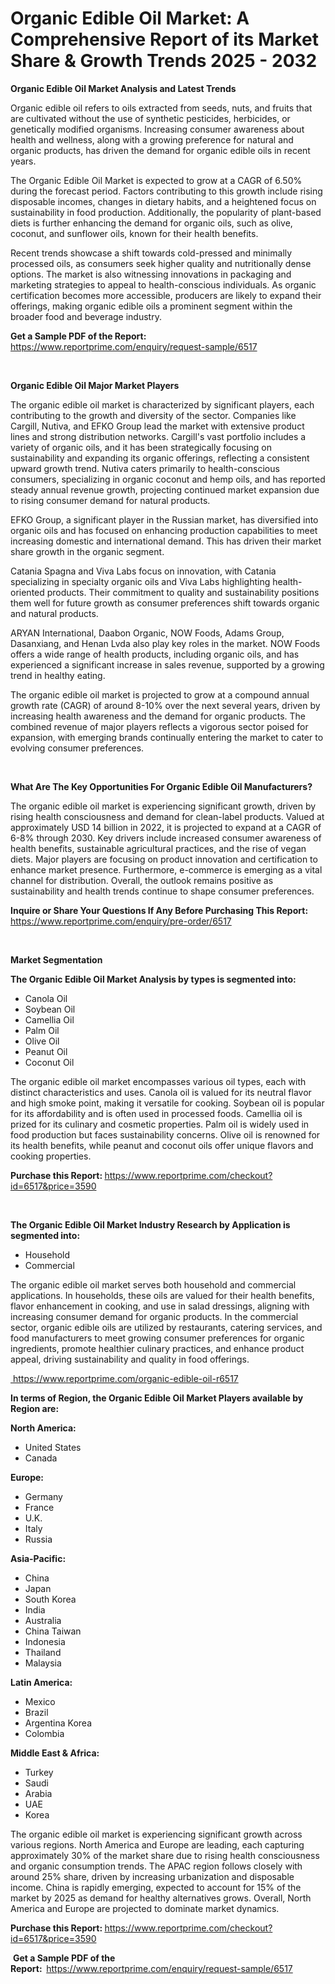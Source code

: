 <p><h1>Organic Edible Oil Market: A Comprehensive Report of its Market Share & Growth Trends 2025 - 2032</h1></p><p><strong>Organic Edible Oil Market Analysis and Latest Trends</strong></p>
<p><p>Organic edible oil refers to oils extracted from seeds, nuts, and fruits that are cultivated without the use of synthetic pesticides, herbicides, or genetically modified organisms. Increasing consumer awareness about health and wellness, along with a growing preference for natural and organic products, has driven the demand for organic edible oils in recent years.</p><p>The Organic Edible Oil Market is expected to grow at a CAGR of 6.50% during the forecast period. Factors contributing to this growth include rising disposable incomes, changes in dietary habits, and a heightened focus on sustainability in food production. Additionally, the popularity of plant-based diets is further enhancing the demand for organic oils, such as olive, coconut, and sunflower oils, known for their health benefits.</p><p>Recent trends showcase a shift towards cold-pressed and minimally processed oils, as consumers seek higher quality and nutritionally dense options. The market is also witnessing innovations in packaging and marketing strategies to appeal to health-conscious individuals. As organic certification becomes more accessible, producers are likely to expand their offerings, making organic edible oils a prominent segment within the broader food and beverage industry.</p></p>
<p><strong>Get a Sample PDF of the Report:&nbsp;</strong> <a href="https://www.reportprime.com/enquiry/request-sample/6517?utm_campaign=4466&utm_medium=2&utm_source=Github&utm_content=ia&utm_term=15052025&utm_id=organic-edible-oil">https://www.reportprime.com/enquiry/request-sample/6517</a></p>
<p>&nbsp;</p>
<p><strong>Organic Edible Oil Major Market Players</strong></p>
<p><p>The organic edible oil market is characterized by significant players, each contributing to the growth and diversity of the sector. Companies like Cargill, Nutiva, and EFKO Group lead the market with extensive product lines and strong distribution networks. Cargill's vast portfolio includes a variety of organic oils, and it has been strategically focusing on sustainability and expanding its organic offerings, reflecting a consistent upward growth trend. Nutiva caters primarily to health-conscious consumers, specializing in organic coconut and hemp oils, and has reported steady annual revenue growth, projecting continued market expansion due to rising consumer demand for natural products.</p><p>EFKO Group, a significant player in the Russian market, has diversified into organic oils and has focused on enhancing production capabilities to meet increasing domestic and international demand. This has driven their market share growth in the organic segment.</p><p>Catania Spagna and Viva Labs focus on innovation, with Catania specializing in specialty organic oils and Viva Labs highlighting health-oriented products. Their commitment to quality and sustainability positions them well for future growth as consumer preferences shift towards organic and natural products.</p><p>ARYAN International, Daabon Organic, NOW Foods, Adams Group, Dasanxiang, and Henan Lvda also play key roles in the market. NOW Foods offers a wide range of health products, including organic oils, and has experienced a significant increase in sales revenue, supported by a growing trend in healthy eating.</p><p>The organic edible oil market is projected to grow at a compound annual growth rate (CAGR) of around 8-10% over the next several years, driven by increasing health awareness and the demand for organic products. The combined revenue of major players reflects a vigorous sector poised for expansion, with emerging brands continually entering the market to cater to evolving consumer preferences.</p></p>
<p>&nbsp;</p>
<p><strong>What Are The Key Opportunities For Organic Edible Oil Manufacturers?</strong></p>
<p><p>The organic edible oil market is experiencing significant growth, driven by rising health consciousness and demand for clean-label products. Valued at approximately USD 14 billion in 2022, it is projected to expand at a CAGR of 6-8% through 2030. Key drivers include increased consumer awareness of health benefits, sustainable agricultural practices, and the rise of vegan diets. Major players are focusing on product innovation and certification to enhance market presence. Furthermore, e-commerce is emerging as a vital channel for distribution. Overall, the outlook remains positive as sustainability and health trends continue to shape consumer preferences.</p></p>
<p><strong>Inquire or Share Your Questions If Any Before Purchasing This Report:</strong> <a href="https://www.reportprime.com/enquiry/pre-order/6517?utm_campaign=4466&utm_medium=2&utm_source=Github&utm_content=ia&utm_term=15052025&utm_id=organic-edible-oil">https://www.reportprime.com/enquiry/pre-order/6517</a></p>
<p>&nbsp;</p>
<p><strong>Market Segmentation</strong></p>
<p><strong>The Organic Edible Oil Market Analysis by types is segmented into:</strong></p>
<p><ul><li>Canola Oil</li><li>Soybean Oil</li><li>Camellia Oil</li><li>Palm Oil</li><li>Olive Oil</li><li>Peanut Oil</li><li>Coconut Oil</li></ul></p>
<p><p>The organic edible oil market encompasses various oil types, each with distinct characteristics and uses. Canola oil is valued for its neutral flavor and high smoke point, making it versatile for cooking. Soybean oil is popular for its affordability and is often used in processed foods. Camellia oil is prized for its culinary and cosmetic properties. Palm oil is widely used in food production but faces sustainability concerns. Olive oil is renowned for its health benefits, while peanut and coconut oils offer unique flavors and cooking properties.</p></p>
<p><strong>Purchase this Report:&nbsp;</strong><a href="https://www.reportprime.com/checkout?id=6517&price=3590&utm_campaign=4466&utm_medium=2&utm_source=Github&utm_content=ia&utm_term=15052025&utm_id=organic-edible-oil">https://www.reportprime.com/checkout?id=6517&price=3590</a></p>
<p>&nbsp;</p>
<p><strong>The Organic Edible Oil Market Industry Research by Application is segmented into:</strong></p>
<p><ul><li>Household</li><li>Commercial</li></ul></p>
<p><p>The organic edible oil market serves both household and commercial applications. In households, these oils are valued for their health benefits, flavor enhancement in cooking, and use in salad dressings, aligning with increasing consumer demand for organic products. In the commercial sector, organic edible oils are utilized by restaurants, catering services, and food manufacturers to meet growing consumer preferences for organic ingredients, promote healthier culinary practices, and enhance product appeal, driving sustainability and quality in food offerings.</p></p>
<p><a href="https://www.reportprime.com/organic-edible-oil-r6517?utm_campaign=4466&utm_medium=2&utm_source=Github&utm_content=ia&utm_term=15052025&utm_id=organic-edible-oil">&nbsp;https://www.reportprime.com/organic-edible-oil-r6517</a></p>
<p><strong>In terms of Region, the Organic Edible Oil Market Players available by Region are:</strong></p>
<p>
    <p> <strong> North America: </strong>
        <ul>
            <li>United States</li>
            <li>Canada</li>
        </ul>
        </p> 
    <p> <strong> Europe: </strong>
        <ul>
            <li>Germany</li>
            <li>France</li>
            <li>U.K.</li>
            <li>Italy</li>
            <li>Russia</li>
        </ul>
        </p> 
    <p> <strong> Asia-Pacific: </strong>
        <ul>
            <li>China</li>
            <li>Japan</li>
            <li>South Korea</li>
            <li>India</li>
            <li>Australia</li>
            <li>China Taiwan</li>
            <li>Indonesia</li>
            <li>Thailand</li>
            <li>Malaysia</li>
        </ul>
        </p> 
    <p> <strong> Latin America: </strong>
        <ul>
            <li>Mexico</li>
            <li>Brazil</li>
            <li>Argentina Korea</li>
            <li>Colombia</li>
        </ul>
        </p> 
    <p> <strong> Middle East & Africa: </strong>
        <ul>
            <li>Turkey</li>
            <li>Saudi</li>
            <li>Arabia</li>
            <li>UAE</li>
            <li>Korea</li>
        </ul>
    </p>
    </p>
<p><p>The organic edible oil market is experiencing significant growth across various regions. North America and Europe are leading, each capturing approximately 30% of the market share due to rising health consciousness and organic consumption trends. The APAC region follows closely with around 25% share, driven by increasing urbanization and disposable income. China is rapidly emerging, expected to account for 15% of the market by 2025 as demand for healthy alternatives grows. Overall, North America and Europe are projected to dominate market dynamics.</p></p>
<p><strong>Purchase this Report: </strong><a href="https://www.reportprime.com/checkout?id=6517&price=3590&utm_campaign=4466&utm_medium=2&utm_source=Github&utm_content=ia&utm_term=15052025&utm_id=organic-edible-oil">https://www.reportprime.com/checkout?id=6517&price=3590</a></p>
<p>&nbsp;<strong>Get a Sample PDF of the Report:&nbsp;&nbsp;</strong><a href="https://www.reportprime.com/enquiry/request-sample/6517?utm_campaign=4466&utm_medium=2&utm_source=Github&utm_content=ia&utm_term=15052025&utm_id=organic-edible-oil">https://www.reportprime.com/enquiry/request-sample/6517</a></p>
<p><strong></strong></p>
<p><p></p><p></p><p></p></p>
